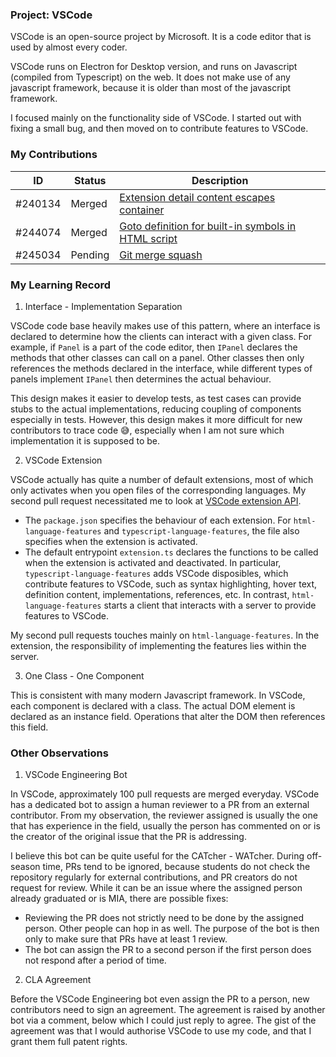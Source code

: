 ### Project: VSCode

VSCode is an open-source project by Microsoft. It is a code editor that is used by almost every coder.

VSCode runs on Electron for Desktop version, and runs on Javascript (compiled from Typescript) on the web. It does not make use of any javascript framework, because it is older than most of the javascript framework.

I focused mainly on the functionality side of VSCode. I started out with fixing a small bug, and then moved on to contribute features to VSCode.

### My Contributions

| ID | Status | Description |
| --- | --- | --- |
| #240134 | Merged | [Extension detail content escapes container](https://github.com/microsoft/vscode/pull/240134) |
| #244074 | Merged | [Goto definition for built-in symbols in HTML script](https://github.com/microsoft/vscode/pull/244074) |
| #245034 | Pending | [Git merge squash](https://github.com/microsoft/vscode/pull/245034) |

### My Learning Record

1. Interface - Implementation Separation

VSCode code base heavily makes use of this pattern, where an interface is declared to determine how the clients can interact with a given class. For example, if `Panel` is a part of the code editor, then `IPanel` declares the methods that other classes can call on a panel. Other classes then only references the methods declared in the interface, while different types of panels implement `IPanel` then determines the actual behaviour.

This design makes it easier to develop tests, as test cases can provide stubs to the actual implementations, reducing coupling of components especially in tests. However, this design makes it more difficult for new contributors to trace code 😅, especially when I am not sure which implementation it is supposed to be.

2. VSCode Extension

VSCode actually has quite a number of default extensions, most of which only activates when you open files of the corresponding languages. My second pull request necessitated me to look at [VSCode extension API](https://code.visualstudio.com/api).

* The `package.json` specifies the behaviour of each extension. For `html-language-features` and `typescript-language-features`, the file also specifies when the extension is activated.
* The default entrypoint `extension.ts` declares the functions to be called when the extension is activated and deactivated. In particular, `typescript-language-features` adds VSCode disposibles, which contribute features to VSCode, such as syntax highlighting, hover text, definition content, implementations, references, etc. In contrast, `html-language-features` starts a client that interacts with a server to provide features to VSCode.

My second pull requests touches mainly on `html-language-features`. In the extension, the responsibility of implementing the features lies within the server.

3. One Class - One Component

This is consistent with many modern Javascript framework. In VSCode, each component is declared with a class. The actual DOM element is declared as an instance field. Operations that alter the DOM then references this field.

### Other Observations

1. VSCode Engineering Bot

In VSCode, approximately 100 pull requests are merged everyday. VSCode has a dedicated bot to assign a human reviewer to a PR from an external contributor. From my observation, the reviewer assigned is usually the one that has experience in the field, usually the person has commented on or is the creator of the original issue that the PR is addressing.

I believe this bot can be quite useful for the CATcher - WATcher. During off-season time, PRs tend to be ignored, because students do not check the repository regularly for external contributions, and PR creators do not request for review. While it can be an issue where the assigned person already graduated or is MIA, there are possible fixes:

* Reviewing the PR does not strictly need to be done by the assigned person. Other people can hop in as well. The purpose of the bot is then only to make sure that PRs have at least 1 review.
* The bot can assign the PR to a second person if the first person does not respond after a period of time.

2. CLA Agreement

Before the VSCode Engineering bot even assign the PR to a person, new contributors need to sign an agreement. The agreement is raised by another bot via a comment, below which I could just reply to agree. The gist of the agreement was that I would authorise VSCode to use my code, and that I grant them full patent rights.
